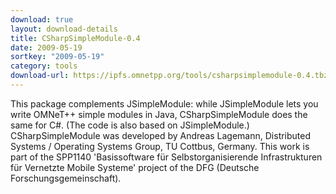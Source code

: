 ```yaml
---
download: true
layout: download-details
title: CSharpSimpleModule-0.4
date: 2009-05-19
sortkey: "2009-05-19"
category: tools
download-url: https://ipfs.omnetpp.org/tools/csharpsimplemodule-0.4.tbz
---
```


This package complements JSimpleModule: while JSimpleModule lets you write OMNeT++ simple modules in Java, CSharpSimpleModule does the same for C#. (The code is also based on JSimpleModule.) CSharpSimpleModule was developed by Andreas Lagemann, Distributed Systems / Operating Systems Group, TU Cottbus, Germany. This work is part of the SPP1140 'Basissoftware für Selbstorganisierende Infrastrukturen für Vernetzte Mobile Systeme' project of the DFG (Deutsche Forschungsgemeinschaft).
